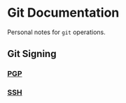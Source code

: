 # Git Documentation

Personal notes for ```git``` operations.

## Git Signing

### [PGP](https://git.jfalava.eu/jfalava/gitea-documentation/src/branch/main/pgp-signing.md)  

### [SSH](https://git.jfalava.eu/jfalava/gitea-documentation/src/branch/main/ssh-signing.md)
